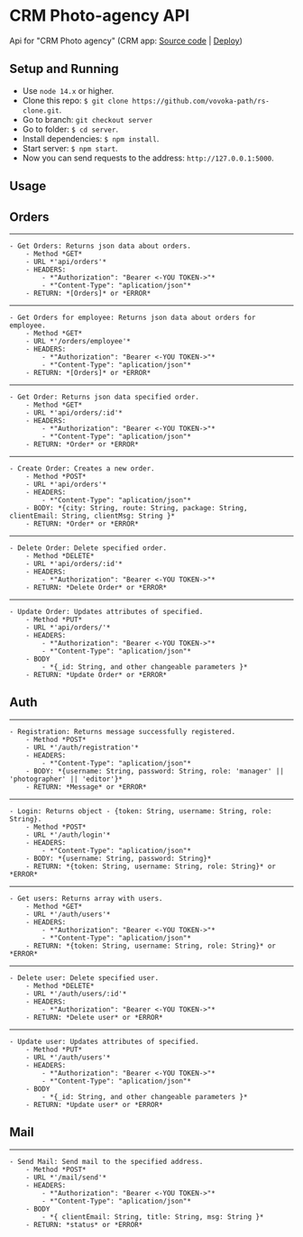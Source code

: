 
# CRM Photo-agency API
Api for "CRM Photo agency" (CRM app: [Source code](https://github.com/vovoka-path/rs-clone/tree/develop/crm) | [Deploy](https://vovoka-path.github.io/rs-clone/crm/))



## Setup and Running

- Use `node 14.x` or higher.
- Clone this repo: `$ git clone https://github.com/vovoka-path/rs-clone.git`.
- Go to branch: `git checkout server`
- Go to folder: `$ cd server`.
- Install dependencies: `$ npm install`.
- Start server: `$ npm start`.
- Now you can send requests to the address: `http://127.0.0.1:5000`.


## Usage

## **Orders**

***

    - Get Orders: Returns json data about orders.
        - Method *GET* 
        - URL *'api/orders'*
        - HEADERS: 
            - *"Authorization": "Bearer <-YOU TOKEN->"*
            - *"Content-Type": "aplication/json"*
        - RETURN: *[Orders]* or *ERROR*

***

    - Get Orders for employee: Returns json data about orders for employee.
        - Method *GET* 
        - URL *'/orders/employee'*
        - HEADERS: 
            - *"Authorization": "Bearer <-YOU TOKEN->"*
            - *"Content-Type": "aplication/json"*
        - RETURN: *[Orders]* or *ERROR*

***

    - Get Order: Returns json data specified order.
        - Method *GET* 
        - URL *'api/orders/:id'*
        - HEADERS: 
            - *"Authorization": "Bearer <-YOU TOKEN->"*
            - *"Content-Type": "aplication/json"*
        - RETURN: *Order* or *ERROR*

***

    - Create Order: Creates a new order.
        - Method *POST* 
        - URL *'api/orders'*
        - HEADERS: 
            - *"Content-Type": "aplication/json"*
        - BODY: *{city: String, route: String, package: String, clientEmail: String, clientMsg: String }*
        - RETURN: *Order* or *ERROR*

***

    - Delete Order: Delete specified order.
        - Method *DELETE* 
        - URL *'api/orders/:id'*
        - HEADERS:
            - *"Authorization": "Bearer <-YOU TOKEN->"*
        - RETURN: *Delete Order* or *ERROR*

***

    - Update Order: Updates attributes of specified.
        - Method *PUT* 
        - URL *'api/orders/'*
        - HEADERS:
            - *"Authorization": "Bearer <-YOU TOKEN->"*
            - *"Content-Type": "aplication/json"*
        - BODY
            - *{_id: String, and other changeable parameters }*
        - RETURN: *Update Order* or *ERROR*

## **Auth**

***

    - Registration: Returns message successfully registered.
        - Method *POST* 
        - URL *'/auth/registration'*
        - HEADERS: 
            - *"Content-Type": "aplication/json"*
        - BODY: *{username: String, password: String, role: 'manager' || 'photographer' || 'editor'}*
        - RETURN: *Message* or *ERROR*

***

    - Login: Returns object - {token: String, username: String, role: String}.
        - Method *POST* 
        - URL *'/auth/login'*
        - HEADERS: 
            - *"Content-Type": "aplication/json"*
        - BODY: *{username: String, password: String}*
        - RETURN: *{token: String, username: String, role: String}* or *ERROR*

***

    - Get users: Returns array with users.
        - Method *GET* 
        - URL *'/auth/users'*
        - HEADERS:
            - *"Authorization": "Bearer <-YOU TOKEN->"* 
            - *"Content-Type": "aplication/json"*
        - RETURN: *{token: String, username: String, role: String}* or *ERROR*

***

    - Delete user: Delete specified user.
        - Method *DELETE* 
        - URL *'/auth/users/:id'*
        - HEADERS:
            - *"Authorization": "Bearer <-YOU TOKEN->"*
        - RETURN: *Delete user* or *ERROR*

***

    - Update user: Updates attributes of specified.
        - Method *PUT* 
        - URL *'/auth/users'*
        - HEADERS:
            - *"Authorization": "Bearer <-YOU TOKEN->"*
            - *"Content-Type": "aplication/json"*
        - BODY
            - *{_id: String, and other changeable parameters }*
        - RETURN: *Update user* or *ERROR*

## **Mail**

***

    - Send Mail: Send mail to the specified address.
        - Method *POST* 
        - URL *'/mail/send'*
        - HEADERS:
            - *"Authorization": "Bearer <-YOU TOKEN->"*
            - *"Content-Type": "aplication/json"*
        - BODY
            - *{ clientEmail: String, title: String, msg: String }*
        - RETURN: *status* or *ERROR*


